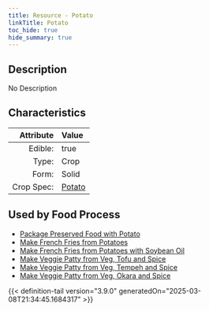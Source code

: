 ```yaml
---
title: Resource - Potato
linkTitle: Potato
toc_hide: true
hide_summary: true
---
```

<!-- This is generated by the MarsSim HelpGenertor, do not edit. -->

## Description
No Description

## Characteristics

| Attribute      | Value |
|--------:|:------|
|Edible:|true|
|Type:|Crop|
|Form:|Solid|
|Crop Spec:|[Potato](/docs/definitions/crop/potato)|
 



    
## Used by Food Process

- [Package Preserved Food with Potato](/docs/definitions/food/package-preserved-food-with-potato)
- [Make French Fries from Potatoes](/docs/definitions/food/make-french-fries-from-potatoes)
- [Make French Fries from Potatoes with Soybean Oil](/docs/definitions/food/make-french-fries-from-potatoes-with-soybean-oil)
- [Make Veggie Patty from Veg, Tofu and Spice](/docs/definitions/food/make-veggie-patty-from-veg--tofu-and-spice)
- [Make Veggie Patty from Veg, Tempeh and Spice](/docs/definitions/food/make-veggie-patty-from-veg--tempeh-and-spice)
- [Make Veggie Patty from Veg, Okara and Spice](/docs/definitions/food/make-veggie-patty-from-veg--okara-and-spice)



{{< definition-tail version="3.9.0" generatedOn="2025-03-08T21:34:45.1684317" >}}


